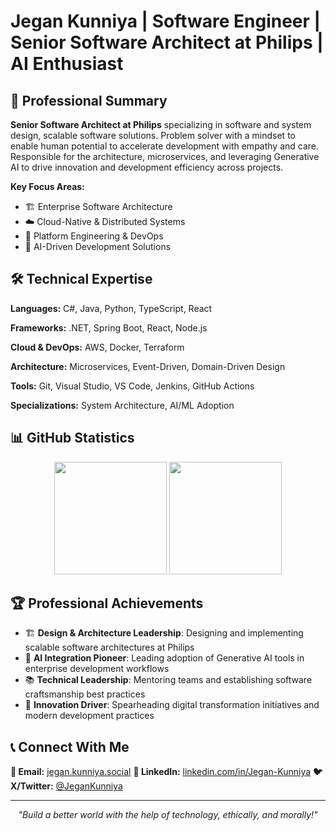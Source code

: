 # Jegan Kunniya | Software Engineer | Senior Software Architect at Philips | AI Enthusiast

## 🚀 Professional Summary

**Senior Software Architect at Philips** specializing in software and system design, scalable software solutions. Problem solver with a mindset to enable human potential to accelerate development with empathy and care. Responsible for the architecture, microservices, and leveraging Generative AI to drive innovation and development efficiency across projects.

**Key Focus Areas:**
- 🏗️ Enterprise Software Architecture
- ☁️ Cloud-Native & Distributed Systems
- 🔧 Platform Engineering & DevOps
- 🤖 AI-Driven Development Solutions

## 🛠️ Technical Expertise

**Languages:** C#, Java, Python, TypeScript, React

**Frameworks:** .NET, Spring Boot, React, Node.js

**Cloud & DevOps:** AWS, Docker, Terraform

**Architecture:** Microservices, Event-Driven, Domain-Driven Design

**Tools:** Git, Visual Studio, VS Code, Jenkins, GitHub Actions

**Specializations:** System Architecture, AI/ML Adoption

## 📊 GitHub Statistics

<div align="center">
  <img height="180em" src="https://github-readme-stats.vercel.app/api?username=Jegan-Kunniya&show_icons=true&theme=tokyonight&include_all_commits=true&count_private=true&hide_border=true"/>
  <img height="180em" src="https://github-readme-stats.vercel.app/api/top-langs/?username=Jegan-Kunniya&layout=compact&langs_count=8&theme=tokyonight&hide_border=true"/>
</div>

<!--
## 🎯 Featured Projects

<div align="center">

[![My Backstage App](https://github-readme-stats.vercel.app/api/pin/?username=Jegan-Kunniya&repo=my-backstage-app&theme=tokyonight&hide_border=true)](https://github.com/Jegan-Kunniya/my-backstage-app)
[![Knowledge Repository](https://github-readme-stats.vercel.app/api/pin/?username=Jegan-Kunniya&repo=Knowledge&theme=tokyonight&hide_border=true)](https://github.com/Jegan-Kunniya/Knowledge)

[![Ecommerce Platform](https://github-readme-stats.vercel.app/api/pin/?username=Jegan-Kunniya&repo=ecommerce&theme=tokyonight&hide_border=true)](https://github.com/Jegan-Kunniya/ecommerce)
[![Security Experiments](https://github-readme-stats.vercel.app/api/pin/?username=Jegan-Kunniya&repo=GHAS-Experiments&theme=tokyonight&hide_border=true)](https://github.com/Jegan-Kunniya/GHAS-Experiments)

</div>

---
-->
## 🏆 Professional Achievements

- 🏗️ **Design & Architecture Leadership**: Designing and implementing scalable software architectures at Philips
- 🤖 **AI Integration Pioneer**: Leading adoption of Generative AI tools in enterprise development workflows
- 📚 **Technical Leadership**: Mentoring teams and establishing software craftsmanship best practices
- 🚀 **Innovation Driver**: Spearheading digital transformation initiatives and modern development practices


## 📞 Connect With Me

**📧 Email:** [jegan.kunniya.social](mailto:jegan.kunniya.social@gmail.com)
**💼 LinkedIn:** [linkedin.com/in/Jegan-Kunniya](https://linkedin.com/in/Jegan-Kunniya-19616a20)
**🐦 X/Twitter:** [@JeganKunniya](https://x.com/JeganKunniya)

---

<div align="center">
  <i>"Build a better world with the help of technology, ethically, and morally!"</i>
</div>
